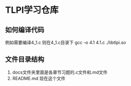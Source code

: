 # TLPI学习仓库
## 如何编译代码
例如需要编译4_1.c
则在4_1.c目录下
gcc -o 4.1 4.1.c ./libtlpi.so
## 文件目录结构
1. docs文件夹里面是各章节习题的.c文件和.md文件
2. README.md 现在这个文件
